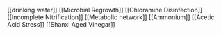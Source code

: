 [[drinking water]]
[[Microbial Regrowth]]
[[Chloramine Disinfection]]
[[Incomplete Nitrification]]
[[Metabolic network]]
[[Ammonium]]
[[Acetic Acid Stress]]
[[Shanxi Aged Vinegar]]
